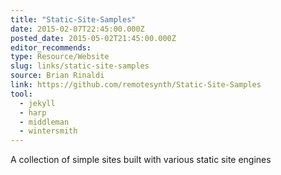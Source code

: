 ```yaml
---
title: "Static-Site-Samples"
date: 2015-02-07T22:45:00.000Z
posted_date: 2015-05-02T21:45:00.000Z
editor_recommends:
type: Resource/Website
slug: links/static-site-samples
source: Brian Rinaldi
link: https://github.com/remotesynth/Static-Site-Samples
tool:
  - jekyll
  - harp
  - middleman
  - wintersmith
---
```

A collection of simple sites built with various static site engines

